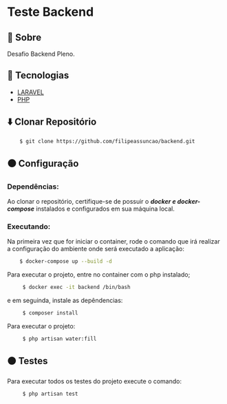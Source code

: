 # Teste Backend

## :red_circle: Sobre

Desafio Backend Pleno.

## :large_blue_circle: Tecnologias

 - [LARAVEL](https://laravel.com/)
 - [PHP](https://www.php.net/)

## :arrow_down: Clonar Repositório

```bash
    $ git clone https://github.com/filipeassuncao/backend.git
```
## :black_circle: Configuração

### Dependências:

Ao clonar o repositório, certifique-se de possuir o ***docker e docker-compose*** instalados e configurados em sua máquina local.

### Executando:

Na primeira vez que for iniciar o container, rode o comando que irá realizar a configuração do ambiente onde será executado a aplicação:


```bash
    $ docker-compose up --build -d
```

Para executar o projeto, entre no container com o php instalado;

```bash
     $ docker exec -it backend /bin/bash
```
e em seguinda, instale as depêndencias:

```bash
     $ composer install
```
Para executar o projeto:
```bash
     $ php artisan water:fill
```

## :orange_circle: Testes

Para executar todos os testes do projeto execute o comando:

```bash
     $ php artisan test
```
